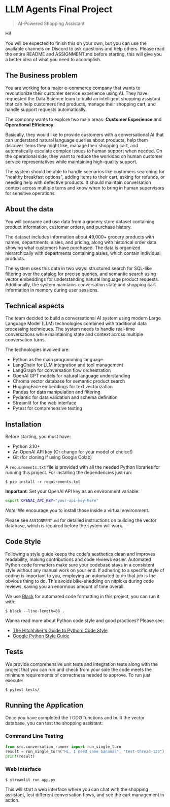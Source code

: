 # LLM Agents Final Project
> AI-Powered Shopping Assistant

Hi!

You will be expected to finish this on your own, but you can use the available channels on Discord to ask questions and help others. Please read the entire README and ASSIGNMENT.md before starting, this will give you a better idea of what you need to accomplish.

## The Business problem

You are working for a major e-commerce company that wants to revolutionize their customer service experience using AI. They have requested the Data Science team to build an intelligent shopping assistant that can help customers find products, manage their shopping cart, and handle support requests automatically.

The company wants to explore two main areas: **Customer Experience** and **Operational Efficiency**.

Basically, they would like to provide customers with a conversational AI that can understand natural language queries about products, help them discover items they might like, manage their shopping cart, and automatically escalate complex issues to human support when needed. On the operational side, they want to reduce the workload on human customer service representatives while maintaining high-quality support.

The system should be able to handle scenarios like customers searching for "healthy breakfast options", adding items to their cart, asking for refunds, or needing help with defective products. It should maintain conversation context across multiple turns and know when to bring in human supervisors for sensitive operations.

## About the data

You will consume and use data from a grocery store dataset containing product information, customer orders, and purchase history.

The dataset includes information about 49,000+ grocery products with names, departments, aisles, and pricing, along with historical order data showing what customers have purchased. The data is organized hierarchically with departments containing aisles, which contain individual products.

The system uses this data in two ways: structured search for SQL-like filtering over the catalog for precise queries, and semantic search using vector embeddings for understanding natural language product requests. Additionally, the system maintains conversation state and shopping cart information in memory during user sessions.

## Technical aspects

The team decided to build a conversational AI system using modern Large Language Model (LLM) technologies combined with traditional data processing techniques. The system needs to handle real-time conversations while maintaining state and context across multiple conversation turns.

The technologies involved are:
- Python as the main programming language
- LangChain for LLM integration and tool management
- LangGraph for conversation flow orchestration
- OpenAI GPT models for natural language understanding
- Chroma vector database for semantic product search
- HuggingFace embeddings for text vectorization
- Pandas for data manipulation and filtering
- Pydantic for data validation and schema definition
- Streamlit for the web interface
- Pytest for comprehensive testing

## Installation

Before starting, you must have:
- Python 3.10+
- An OpenAI API key (Or change for your model of choice!)
- Git (for cloning if using Google Colab)

A `requirements.txt` file is provided with all the needed Python libraries for running this project. For installing the dependencies just run:

```console
$ pip install -r requirements.txt
```

**Important**: Set your OpenAI API key as an environment variable:
```bash
export OPENAI_API_KEY="your-api-key-here"
```

*Note:* We encourage you to install those inside a virtual environment.

Please see `ASSIGNMENT.md` for detailed instructions on building the vector database, which is required before the system will work.

## Code Style

Following a style guide keeps the code's aesthetics clean and improves readability, making contributions and code reviews easier. Automated Python code formatters make sure your codebase stays in a consistent style without any manual work on your end. If adhering to a specific style of coding is important to you, employing an automated to do that job is the obvious thing to do. This avoids bike-shedding on nitpicks during code reviews, saving you an enormous amount of time overall.

We use [Black](https://black.readthedocs.io/) for automated code formatting in this project, you can run it with:

```console
$ black --line-length=88 .
```

Wanna read more about Python code style and good practices? Please see:
- [The Hitchhiker's Guide to Python: Code Style](https://docs.python-guide.org/writing/style/)
- [Google Python Style Guide](https://google.github.io/styleguide/pyguide.html)

## Tests

We provide comprehensive unit tests and integration tests along with the project that you can run and check from your side the code meets the minimum requirements of correctness needed to approve. To run just execute:

```console
$ pytest tests/
```

## Running the Application

Once you have completed the TODO functions and built the vector database, you can test the shopping assistant:

### Command Line Testing
```python
from src.conversation_runner import run_single_turn
result = run_single_turn("Hi, I need some bananas", "test-thread-123")
print(result)
```

### Web Interface
```console
$ streamlit run app.py
```

This will start a web interface where you can chat with the shopping assistant, test different conversation flows, and see the cart management in action.

